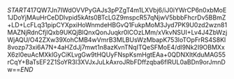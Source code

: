 $START$417QW7Jn7IWdOVVPyGAJs3pPZgT4m1LXVbj6/iJ0iYWrCP6n0xbMoE1JDoYjMAuHrCeDDlvpid5kAts0BTcLGZ9mspcR57qNjwV5bbbFhcrDv5BBmZ+LD+LcFLq31pipCYXpxiHoWnmdeHBGvQ1FukpMoM3Jyd7PK9U0zd2wzn81MAZNjRdnCfjlQxb9UKQjBlQnxQonJuqkr0lCOzLMm/xVkvNSUI+Lv4J4ZbWzjWjAQU/O42ZXw39XohCMB4wVmrB3MLBUsWzMbapK753loTOpFrRS4S8Kl8vozp73xi6A7N+4aHZdJj7mwt1n8azKvnTNqITQeSFMoE4/dl9Nk2I9OBMXxX6zl0euAcMXklGyCiKLvgGw9tHQUyFNspKsmHgtEAa+0QDNXItKduMAG55rCqY+BaTsEF2Z1SoYR3l3XVJxJuLkAxroJRbFDffzqba6flRUL0aBDn9orJmnDw==$END$